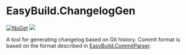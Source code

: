 # EasyBuild.ChangelogGen

[![NuGet](https://img.shields.io/nuget/v/EasyBuild.ChangelogGen.svg)](https://www.nuget.org/packages/EasyBuild.ChangelogGen)
[![](https://img.shields.io/badge/Sponsors-EA4AAA)](https://mangelmaxime.github.io/sponsors/)

A tool for generating changelog based on Git history. Commit format is based on the format described in [EasyBuild.CommitParser](https://github.com/easybuild-org/EasyBuild.CommitParser#commit-format).
